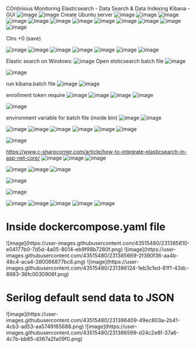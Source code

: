 COntinious Monitoring
Elasticsearch - Data Search & Data Indexing
Kibana - GUI 
![image](https://user-images.githubusercontent.com/43515480/231362084-7e868582-751a-4a5c-ad68-3d7654420ee2.png)
![image](https://user-images.githubusercontent.com/43515480/231363403-25a4c168-4d34-411f-8bf8-ecd08c3f3feb.png)
Create Ubuntu server
![image](https://user-images.githubusercontent.com/43515480/231363731-6bf6057c-da42-4b83-9b08-24966e36e4ed.png)
![image](https://user-images.githubusercontent.com/43515480/231363747-eaea0c20-626c-4754-b537-6bb15b5aa056.png)
![image](https://user-images.githubusercontent.com/43515480/231363850-6a155f95-226f-48e0-b05a-14dc9ef38061.png)
![image](https://user-images.githubusercontent.com/43515480/231363882-d7dc628d-e929-4a96-937f-373192a805bb.png)
![image](https://user-images.githubusercontent.com/43515480/231363894-fc2937d6-22e5-4395-8ad1-89ca43b128bc.png)
![image](https://user-images.githubusercontent.com/43515480/231364011-d497fc35-d000-4ce4-b020-5f508cfde445.png)
![image](https://user-images.githubusercontent.com/43515480/231364094-9512aac5-4027-4e7b-898a-95df59185d58.png)
![image](https://user-images.githubusercontent.com/43515480/231364898-6b37f740-1162-4c52-aea5-dbf8d3ad668c.png)
![image](https://user-images.githubusercontent.com/43515480/231365181-25f75479-66bb-4197-9704-c58a9a5b8f93.png)
![image](https://user-images.githubusercontent.com/43515480/231365217-789c2a42-d799-40bb-b174-93715e51328b.png)
![image](https://user-images.githubusercontent.com/43515480/231365228-432c9d14-465b-47c1-b26d-5a10a5606326.png)
![image](https://user-images.githubusercontent.com/43515480/231365358-1059707c-3619-4968-b9a7-9a39e3c1666e.png)

Ctro +0 (save)

![image](https://user-images.githubusercontent.com/43515480/231365522-4f72589e-5cac-4aff-a8b2-4b30646ac756.png)
![image](https://user-images.githubusercontent.com/43515480/231365663-fe394875-ffc7-4d57-9207-7aa1d62c09af.png)
![image](https://user-images.githubusercontent.com/43515480/231368526-d2dded1a-0abb-4d27-a57e-e7f1389a8b4c.png)
![image](https://user-images.githubusercontent.com/43515480/231370667-5eed79ba-c441-4fa4-8161-eb16eac0d195.png)
![image](https://user-images.githubusercontent.com/43515480/231370771-3381441b-458c-49c6-9722-94f97213c3c8.png)
![image](https://user-images.githubusercontent.com/43515480/231370886-5cead386-4192-4dec-a7cc-c8d2af45f901.png)
![image](https://user-images.githubusercontent.com/43515480/231370975-ef2a4e44-b253-4168-b413-ecea5c18a57a.png)


Elastic search on Windows:
![image](https://user-images.githubusercontent.com/43515480/231371914-a398ce01-d6c9-4a55-9068-60a5cf5d4427.png)
Open elsticsearch batch file
![image](https://user-images.githubusercontent.com/43515480/231372042-545c4150-b0ba-4e8a-b7d4-6b335c37772d.png)

![image](https://user-images.githubusercontent.com/43515480/231373872-bd401b44-8407-49a9-8b9c-587e54289f64.png)

run kibana.batch file
![image](https://user-images.githubusercontent.com/43515480/231374064-0a0dcd4b-d937-4756-9b7b-17b2b3a9d859.png)
![image](https://user-images.githubusercontent.com/43515480/231374169-eba334de-94e8-4799-a2e9-ae2bcb8be70e.png)

enrollment token require
![image](https://user-images.githubusercontent.com/43515480/231374249-e76637d5-c278-4220-a97b-d1d2bc4c941c.png)
![image](https://user-images.githubusercontent.com/43515480/231374330-12ec2149-9d4a-4e33-91e2-a33f9ce046a9.png)
![image](https://user-images.githubusercontent.com/43515480/231374374-178d9d2f-abae-40d2-b726-93a423060109.png)
![image](https://user-images.githubusercontent.com/43515480/231374405-2d31c139-ec56-43c1-aba2-84cd2516c31a.png)


![image](https://user-images.githubusercontent.com/43515480/231376211-23ee1282-6289-40b3-a3f2-ef76eb50a8a4.png)

environment variable for batch file (inside bin)
![image](https://user-images.githubusercontent.com/43515480/231376610-849c8e53-1f7a-4b36-8868-b22c1f4602f9.png)
![image](https://user-images.githubusercontent.com/43515480/231376695-7da1b1af-7235-48db-9b8b-1425e5dbdb1d.png)

![image](https://user-images.githubusercontent.com/43515480/231376796-63892d6a-8ff7-466a-85c9-0e3b9d57ca84.png)
![image](https://user-images.githubusercontent.com/43515480/231376869-96770c63-e0e7-48b8-bb13-fd4cb59e79f3.png)
![image](https://user-images.githubusercontent.com/43515480/231378169-03aec94c-fbe1-4199-bf0d-2a46fac31651.png)
![image](https://user-images.githubusercontent.com/43515480/231378415-0623b877-cf88-4cdc-967c-1e22c470b2f5.png)
![image](https://user-images.githubusercontent.com/43515480/231378465-7189490b-139e-4a3f-a5a1-0af579633e0d.png)
![image](https://user-images.githubusercontent.com/43515480/231378521-bf7dfd2c-cad2-4d33-89bb-5b5af928a04b.png)

![image](https://user-images.githubusercontent.com/43515480/231379205-10c9af75-191c-4d9d-9bc5-cc38480f2938.png)



https://www.c-sharpcorner.com/article/how-to-integrate-elasticsearch-in-asp-net-core/
![image](https://user-images.githubusercontent.com/43515480/231379804-6c10e3e3-a79a-44b3-8759-bddd3969c4c1.png)
![image](https://user-images.githubusercontent.com/43515480/231379901-498eab99-66c7-46cb-8257-0be29e630cd4.png)
![image](https://user-images.githubusercontent.com/43515480/231379980-a3a8d5a2-0d91-452c-9bb9-e57c26ae4760.png)

![image](https://user-images.githubusercontent.com/43515480/231379241-5d60ba34-589a-4356-a80f-acabec3fcb5e.png)
![image](https://user-images.githubusercontent.com/43515480/231379384-5729f5ef-f084-47e7-b173-c0ce6edf042e.png)
![image](https://user-images.githubusercontent.com/43515480/231379462-7abe2f83-22dc-4adc-b267-a1c709bb0d4c.png)



![image](https://user-images.githubusercontent.com/43515480/231380322-9fbdb63d-18d4-49ef-8335-12128a0a929b.png)

![image](https://user-images.githubusercontent.com/43515480/231380429-96969997-684e-40e0-a8d7-eb71e722f8db.png)






![image](https://user-images.githubusercontent.com/43515480/231382331-77d8d4d1-762e-44f8-8ae2-f1aa0c940bd5.png)
![image](https://user-images.githubusercontent.com/43515480/231382426-2071eca2-1065-41b1-90af-41526fb6ed31.png)
![image](https://user-images.githubusercontent.com/43515480/231383019-f05b47d9-f0d4-4d66-81b5-db90e2d1a13c.png)
![image](https://user-images.githubusercontent.com/43515480/231383255-7737671c-56b7-4acf-90cc-164c615294e2.png)
![image](https://user-images.githubusercontent.com/43515480/231385527-431cc45f-6d90-436a-aac8-7f3e9da837bb.png)
<h1>Inside dockercompose.yaml file</h1>
![image](https://user-images.githubusercontent.com/43515480/231385610-e04177b0-7d5d-4a05-8014-eb9f98b7280f.png)
![image](https://user-images.githubusercontent.com/43515480/231385669-2f390f36-aa4b-48c4-aca4-380066877bc8.png)
![image](https://user-images.githubusercontent.com/43515480/231386124-1eb3c1ed-81f1-43dc-8983-36fc0030906f.png)

<H1>Serilog default send data to JSON </h1>
![image](https://user-images.githubusercontent.com/43515480/231386409-49ec803a-2b41-4cb3-ad53-aa5749165688.png)
![image](https://user-images.githubusercontent.com/43515480/231386599-d24c2e8f-37a6-4c7b-bb85-d367a2fa09f0.png)


